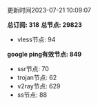 更新时间2023-07-21 10:09:07

**总订阅: 318**
**总节点: 29823**
- vless节点: 94

**google ping有效节点: 849**
- ssr节点: 70
- trojan节点: 62
- v2ray节点: 629
- ss节点: 88
